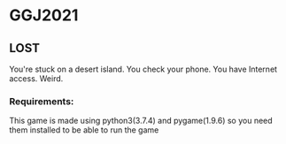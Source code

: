 # GGJ2021
## LOST
You're stuck on a desert island. You check your phone. You have Internet access. Weird.

### Requirements:
This game is made using python3(3.7.4) and pygame(1.9.6) so you need them installed to be able to run the game